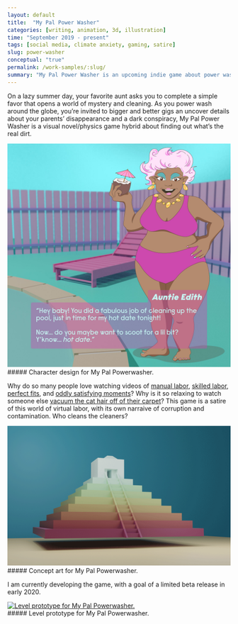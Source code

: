 ```yaml
---
layout: default
title:  "My Pal Power Washer"
categories: [writing, animation, 3d, illustration]
time: "September 2019 - present"
tags: [social media, climate anxiety, gaming, satire]
slug: power-washer
conceptual: "true"
permalink: /work-samples/:slug/
summary: "My Pal Power Washer is an upcoming indie game about power washing and solving mysteries."
---
```


On a lazy summer day, your favorite aunt asks you to complete a simple favor that opens a world of mystery and cleaning. As you power wash around the globe, you’re invited to bigger and better gigs an uncover details about your parents’ disappearance and a dark conspiracy,  My Pal Power Washer is a visual novel/physics game hybrid about finding out what’s the real dirt.

<div class="device border-frame"><a href="#" data-featherlight="/assets/images/posts/power-auntie.jpg"><img src="/assets/images/posts/power-auntie.jpg" alt="Character design for My Pal Powerwasher." title="Character design for My Pal Powerwasher." class="device-interior"></a></div>
##### Character design for My Pal Powerwasher.

Why do so many people love watching videos of [manual labor](https://www.reddit.com/r/powerwashingporn/comments/eazj9x/been_a_while_since_this_has_last_been_done/), [skilled labor](https://www.reddit.com/r/BetterEveryLoop/comments/eb6fdu/belly_eating_coins_one_by_one/), [perfect fits](https://www.reddit.com/r/Perfectfit/comments/eaj7xr/vacuuming/), and [oddly satisfying moments](https://www.reddit.com/r/oddlysatisfying/comments/eaz2gt/making_of_fusilli_using_chopsticks/)? Why is it so relaxing to watch someone else [vacuum the cat hair off of their carpet](https://www.reddit.com/r/powerwashingporn/comments/dfgjlx/two_cats_and_two_dogs_shedding_on_this_carpet_for/)? This game is a satire of this world of virtual labor, with its own narraive of corruption and contamination. Who cleans the cleaners?

<div class="device border-frame"><a href="#" data-featherlight="/assets/images/posts/power-temple.gif"><img src="/assets/images/posts/power-temple.gif" alt="Concept art for My Pal Powerwasher." title="Concept art for My Pal Powerwasher." class="device-interior"></a></div>
##### Concept art for My Pal Powerwasher.

I am currently developing the game, with a goal of a limited beta release in early 2020.

<div class="device border-frame"><a href="#" data-featherlight="/assets/images/posts/power-level.png"><img src="/assets/images/posts/power-level.png" alt="Level prototype for My Pal Powerwasher." title="Level prototype for My Pal Powerwasher." class="device-interior"></a></div>
##### Level prototype for My Pal Powerwasher.